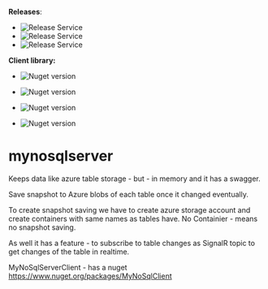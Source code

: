 
**Releases**:
* ![Release Service](https://github.com/MyJetTools/MyNoSqlServer/workflows/Release%20Server/badge.svg)
* ![Release Service](https://github.com/MyJetTools/MyNoSqlServer/workflows/Release%20Reader%20nuget/badge.svg)
* ![Release Service](https://github.com/MyJetTools/MyNoSqlServer/workflows/Release%Writer%20nuget/badge.svg)


**Client library:** 
* ![Nuget version](https://img.shields.io/nuget/v/MyNoSqlServer.DataReader?label=MyNoSqlServer.DataReader&style=social)
* ![Nuget version](https://img.shields.io/nuget/v/MyNoSqlServer.DataWriter?label=MyNoSqlServer.DataWriter&style=social)

* ![Nuget version](https://img.shields.io/nuget/v/MyNoSqlServer20.DataReader?label=MyNoSqlServer20.DataReader&style=social)
* ![Nuget version](https://img.shields.io/nuget/v/MyNoSqlServer20.DataWriter?label=MyNoSqlServer20.DataWriter&style=social)



# mynosqlserver



Keeps data like azure table storage - but - in memory and it has a swagger.

Save snapshot to Azure blobs of each table once it changed eventually.

To create snapshot saving we have to create azure storage account and create containers with same names as tables have. No Containier - means no snapshot saving.

As well it has a feature - to subscribe to table changes as SignalR topic to get changes of the table in realtime.


MyNoSqlServerClient - has a nuget https://www.nuget.org/packages/MyNoSqlClient
